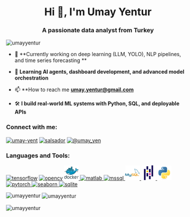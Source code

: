 
<h1 align="center">Hi 👋, I'm Umay Yentur</h1>
<h3 align="center">A passionate data analyst from Turkey</h3>

<p align="left"> <img src="https://komarev.com/ghpvc/?username=umayyentur&label=Profile%20views&color=0e75b6&style=flat" alt="umayyentur" /> </p>

- 🔭 **Currently working on deep learning (LLM, YOLO), NLP pipelines, and time series forecasting **

- 🌱  **Learning AI agents, dashboard development, and advanced model orchestration**

- 📫 **How to reach me **umay.yentur@gmail.com**

- 🛠 **I build real-world ML systems with Python, SQL, and deployable APIs**

<h3 align="left">Connect with me:</h3>
<p align="left">
<a href="https://linkedin.com/in/umayyentür" target="blank"><img align="center" src="https://raw.githubusercontent.com/rahuldkjain/github-profile-readme-generator/master/src/images/icons/Social/linked-in-alt.svg" alt="umay-yent" height="30" width="40" /></a>
<a href="https://kaggle.com/salsador" target="blank"><img align="center" src="https://raw.githubusercontent.com/rahuldkjain/github-profile-readme-generator/master/src/images/icons/Social/kaggle.svg" alt="salsador" height="30" width="40" /></a>
<a href="https://www.instagram.com/umay_yen/" target="blank"><img align="center" src="https://raw.githubusercontent.com/rahuldkjain/github-profile-readme-generator/master/src/images/icons/Social/instagram.svg" alt="@umay_yen" height="30" width="40" /></a>
</p>

<h3 align="left">Languages and Tools:</h3>
<p align="left"><a href="https://www.tensorflow.org/" target="_blank" rel="noreferrer">
<img src="https://www.vectorlogo.zone/logos/tensorflow/tensorflow-icon.svg" alt="tensorflow" width="40" height="40"/></a>
<a href="https://opencv.org/" target="_blank" rel="noreferrer"><img src="https://www.vectorlogo.zone/logos/opencv/opencv-icon.svg" alt="opencv" width="40" height="40"/></a> <a href="https://www.docker.com/" target="_blank" rel="noreferrer"> <img src="https://raw.githubusercontent.com/devicons/devicon/master/icons/docker/docker-original-wordmark.svg" alt="docker" width="40" height="40"/> </a> <a href="https://www.mathworks.com/" target="_blank" rel="noreferrer"> <img src="https://upload.wikimedia.org/wikipedia/commons/2/21/Matlab_Logo.png" alt="matlab" width="40" height="40"/> </a> <a href="https://www.microsoft.com/en-us/sql-server" target="_blank" rel="noreferrer"> <img src="https://www.svgrepo.com/show/303229/microsoft-sql-server-logo.svg" alt="mssql" width="40" height="40"/> </a> <a href="https://www.mysql.com/" target="_blank" rel="noreferrer"> <img src="https://raw.githubusercontent.com/devicons/devicon/master/icons/mysql/mysql-original-wordmark.svg" alt="mysql" width="40" height="40"/> </a> <a href="https://pandas.pydata.org/" target="_blank" rel="noreferrer"> <img src="https://raw.githubusercontent.com/devicons/devicon/2ae2a900d2f041da66e950e4d48052658d850630/icons/pandas/pandas-original.svg" alt="pandas" width="40" height="40"/> </a> <a href="https://www.python.org" target="_blank" rel="noreferrer"> <img src="https://raw.githubusercontent.com/devicons/devicon/master/icons/python/python-original.svg" alt="python" width="40" height="40"/> </a> <a href="https://pytorch.org/" target="_blank" rel="noreferrer"> <img src="https://www.vectorlogo.zone/logos/pytorch/pytorch-icon.svg" alt="pytorch" width="40" height="40"/> </a> <a href="https://seaborn.pydata.org/" target="_blank" rel="noreferrer"> <img src="https://seaborn.pydata.org/_images/logo-mark-lightbg.svg" alt="seaborn" width="40" height="40"/> </a> <a href="https://www.sqlite.org/" target="_blank" rel="noreferrer"> <img src="https://www.vectorlogo.zone/logos/sqlite/sqlite-icon.svg" alt="sqlite" width="40" height="40"/> </a> </p>

<p><img align="left" src="https://github-readme-stats.vercel.app/api/top-langs?username=umayyentur&show_icons=true&locale=en&layout=compact" alt="umayyentur" /></p>

<p>&nbsp;<img align="center" src="https://github-readme-stats.vercel.app/api?username=umayyentur&show_icons=true&locale=en" alt="umayyentur" /></p>

<p><img align="center" src="https://github-readme-streak-stats.herokuapp.com/?user=umayyentur&" alt="umayyentur" /></p>
